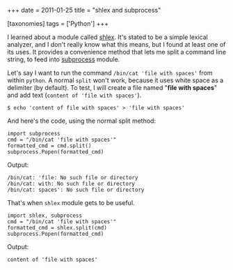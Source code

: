 +++
date = 2011-01-25
title = "shlex and subprocess"

[taxonomies]
tags = ['Python']
+++

I learned about a module called [shlex]. It\'s stated to be a simple
lexical analyzer, and I don\'t really know what this means, but I found
at least one of its uses. It provides a convenience method that lets me
split a command line string, to feed into [subprocess] module.

Let\'s say I want to run the command `/bin/cat 'file with spaces'` from
within `python`. A normal `split` won\'t work, because it uses white
space as a delimiter (by default). To test, I will create a file named
\"**file with spaces**\" and add text (`content of 'file with spaces'`).

``` {.sourceCode .sh}
$ echo 'content of file with spaces' > 'file with spaces'
```

And here\'s the code, using the normal split method:

``` {.sourceCode .python}
import subprocess
cmd = "/bin/cat 'file with spaces'"
formatted_cmd = cmd.split()
subprocess.Popen(formatted_cmd)
```

Output:

``` {.sourceCode .sh}
/bin/cat: 'file: No such file or directory
/bin/cat: with: No such file or directory
/bin/cat: spaces': No such file or directory
```

That\'s when `shlex` module gets to be useful.

``` {.sourceCode .python}
import shlex, subprocess
cmd = "/bin/cat 'file with spaces'"
formatted_cmd = shlex.split(cmd)
subprocess.Popen(formatted_cmd)
```

Output:

    content of 'file with spaces'

  [shlex]: http://docs.python.org/library/shlex.html
  [subprocess]: http://docs.python.org/library/subprocess.html
